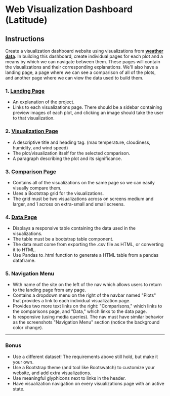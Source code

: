 # Web Visualization Dashboard (Latitude)

## Instructions
Create a visualization dashboard website using visualizations from [**weather data**](https://github.com/toshitorihara/python-api-challenge). In building this dashboard, create individual pages for each plot and a means by which we can navigate between them. These pages will contain the visualizations and their corresponding explanations. We'll also have a landing page, a page where we can see a comparison of all of the plots, and another page where we can view the data used to build them.

### 1. [**Landing Page**](index.html)
* An explanation of the project.
* Links to each visualizations page. There should be a sidebar containing preview images of each plot, and clicking an image should take the user to that visualization.

### 2. [**Visualization Page**](maxtemp.html)
* A descriptive title and heading tag. (max temperature, cloudiness, humidity, and wind speed)
* The plot/visualization itself for the selected comparison.
* A paragraph describing the plot and its significance.

### 3. [**Comparison Page**](comparison.html)
* Contains all of the visualizations on the same page so we can easily visually compare them.
* Uses a Bootstrap grid for the visualizations.
* The grid must be two visualizations across on screens medium and larger, and 1 across on extra-small and small screens.

### 4. [**Data Page**](data.html)
* Displays a responsive table containing the data used in the visualizations.
* The table must be a bootstrap table component.
* The data must come from exporting the .csv file as HTML, or converting it to HTML. 
* Use Pandas to_html function to generate a HTML table from a pandas dataframe.

### 5. Navigation Menu
* With name of the site on the left of the nav which allows users to return to the landing page from any page.
* Contains a dropdown menu on the right of the navbar named "Plots" that provides a link to each individual visualization page.
* Provides two more text links on the right: "Comparisons," which links to the comparisons page, and "Data," which links to the data page.
* Is responsive (using media queries). The nav must have similar behavior as the screenshots "Navigation Menu" section (notice the background color change).

---
### Bonus
* Use a different dataset! The requirements above still hold, but make it your own.
* Use a Bootstrap theme (and tool like Bootswatch) to customize your website, and add extra visualizations.
* Use meaningful glyphicons next to links in the header.
* Have visualization navigation on every visualizations page with an active state.
